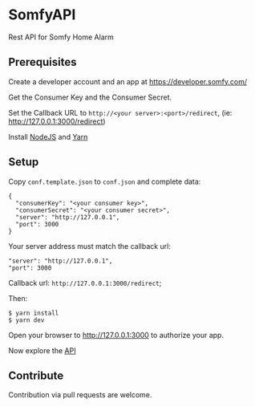 # SomfyAPI

Rest API for Somfy Home Alarm

## Prerequisites

Create a developer account and an app at https://developer.somfy.com/

Get the Consumer Key and the Consumer Secret.

Set the Callback URL to `http://<your server>:<port>/redirect`, (ie: http://127.0.0.1:3000/redirect)

Install [NodeJS](https://nodejs.org/en/download/) and [Yarn](https://yarnpkg.com/getting-started/install) 
 
## Setup

Copy `conf.template.json` to `conf.json` and complete data:

    {
      "consumerKey": "<your consumer key>",
      "consumerSecret": "<your consumer secret>",
      "server": "http://127.0.0.1",
      "port": 3000
    }

Your server address must match the callback url: 

    "server": "http://127.0.0.1",
    "port": 3000

Callback url: `http://127.0.0.1:3000/redirect`;

Then:

    $ yarn install
    $ yarn dev

Open your browser to http://127.0.0.1:3000 to authorize your app.

Now explore the [API](./API.md)

## Contribute

Contribution via pull requests are welcome. 
